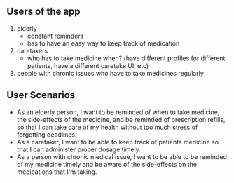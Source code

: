 ## Users of the app
1. elderly
    * constant reminders
    * has to have an easy way to keep track of medication
2. caretakers
    * who has to take medicine when? (have different profiles for different patients, have a different caretake UI, etc)
3. people with chronic issues who have to take medicines regularly

## User Scenarios
* As an elderly person, I want to be reminded of when to take medicine, the side-effects of the medicine, and be reminded of  prescription refills, so that I can take care of my health without too much stress of forgetting deadlines.
* As a caretaker, I want to be able to keep track of patients medicine so that I can administer proper dosage timely.
* As a person with chronic medical issue, I want to be able to be reminded of my medicine timely and be aware of the side-effects on the medications that I'm taking.
